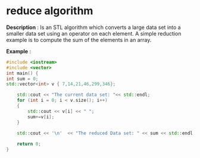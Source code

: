 # reduce algorithm
**Description** : Is an STL algorithm which converts a large data set into a smaller data set using an operator on each element. A simple reduction example is to compute the sum of the elements in an array.

**Example** :

```cpp
#include <iostream>
#include <vector>
int main() {
int sum = 0;
std::vector<int> v { 7,14,21,46,299,346};

    std::cout << "The current data set: "<< std::endl;
    for (int i = 0; i < v.size(); i++)
    {
        std::cout << v[i] << " ";
        sum+=v[i];
    }
    
    std::cout << '\n'  << "The reduced Data set: " << sum << std::endl;

    return 0;
}
```
